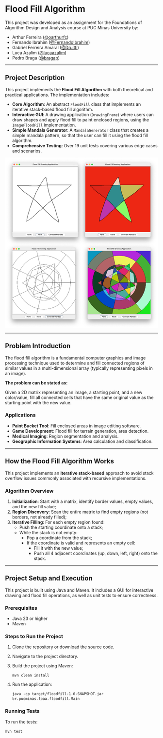 # Flood Fill Algorithm

This project was developed as an assignment for the Foundations of Algorithm Design and Analysis course at PUC Minas University by:

- Arthur Ferreira ([@oarthurfc](https://github.com/oarthurfc))
- Fernando Ibrahim ([@FernandoIbrahim](https://github.com/FernandoIbrahim))
- Gabriel Ferreira Amaral ([@Druitti](https://github.com/Druitti))
- Luca Azalim ([@lucaazalim](https://github.com/lucaazalim))
- Pedro Braga ([@bragap](https://github.com/bragap))

---

## Project Description

This project implements the **Flood Fill Algorithm** with both theoretical and practical applications. The implementation includes:

- **Core Algorithm**: An abstract `FloodFill` class that implements an iterative stack-based flood fill algorithm.
- **Interactive GUI**: A drawing application (`DrawingFrame`) where users can draw shapes and apply flood fill to paint enclosed regions, using the `ImageFloodFill` implementation.
- **Simple Mandala Generator**: A `MandalaGenerator` class that creates a simple mandala pattern, so that the user can fill it using the flood fill algorithm.
- **Comprehensive Testing**: Over 19 unit tests covering various edge cases and scenarios.

![GUI Screenshot](assets/gui.png)

---

## Problem Introduction

The flood fill algorithm is a fundamental computer graphics and image processing technique used to determine and fill connected regions of similar values in a multi-dimensional array (typically representing pixels in an image).

**The problem can be stated as:**

Given a 2D matrix representing an image, a starting point, and a new color/value, fill all connected cells that have the same original value as the starting point with the new value.

### Applications

- **Paint Bucket Tool**: Fill enclosed areas in image editing software.
- **Game Development**: Flood fill for terrain generation, area detection.
- **Medical Imaging**: Region segmentation and analysis.
- **Geographic Information Systems**: Area calculation and classification.

---

## How the Flood Fill Algorithm Works

This project implements an **iterative stack-based** approach to avoid stack overflow issues commonly associated with recursive implementations.

### Algorithm Overview

1. **Initialization**: Start with a matrix, identify border values, empty values, and the new fill value;
2. **Region Discovery**: Scan the entire matrix to find empty regions (not borders, not already filled);
3. **Iterative Filling**: For each empty region found:
   - Push the starting coordinate onto a stack;
   - While the stack is not empty:
     - Pop a coordinate from the stack;
     - If the coordinate is valid and represents an empty cell:
       - Fill it with the new value;
       - Push all 4 adjacent coordinates (up, down, left, right) onto the stack.

---

## Project Setup and Execution

This project is built using Java and Maven. It includes a GUI for interactive drawing and flood fill operations, as well as unit tests to ensure correctness.

### Prerequisites

- Java 23 or higher
- Maven

### Steps to Run the Project

1. Clone the repository or download the source code.
2. Navigate to the project directory.
3. Build the project using Maven:

   ```text
   mvn clean install
   ```

4. Run the application:

   ```text
   java -cp target/floodfill-1.0-SNAPSHOT.jar br.pucminas.fpaa.floodfill.Main
   ```

### Running Tests

To run the tests:

```text
mvn test
```
